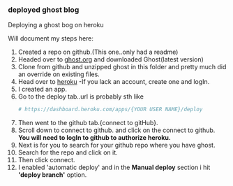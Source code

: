 ### deployed ghost blog
Deploying a ghost bog on heroku


Will document my steps here:
1. Created a repo on github.(This one..only had a readme)
2. Headed over to [ghost.org](http://ghost.org/) and downloaded Ghost(latest version)
3. Clone from github and unzipped ghost in this folder and pretty much did an override on existing files.
4. Head over to [heroku](http://heroku.com/) -If you lack an account, create one and logIn.
5. I created an app.
6. Go to the deploy tab..url is probably sth like
	```bash
	# https://dashboard.heroku.com/apps/{YOUR USER NAME}/deploy
	```
7. Then went to the github tab.{connect to gitHub}.
8. Scroll down to connect to github. and click on the connect to github. **You will need to logIn to github to authorize heroku.**
9. Next is for you to search for your github repo where you have ghost.
10. Search for the repo and click on it.
11. Then click connect.
12. I enabled 'automatic deploy' and in the **Manual deploy** section i hit **'deploy branch'** option.


